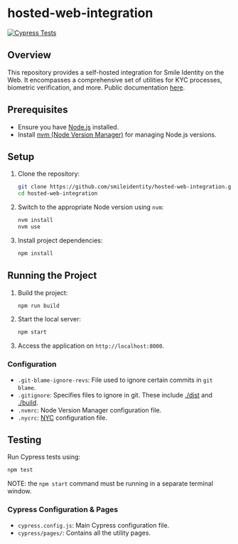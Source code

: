 # hosted-web-integration

[![Cypress Tests](https://github.com/smileidentity/hosted-web-integration/actions/workflows/main.yml/badge.svg)](https://github.com/smileidentity/hosted-web-integration/actions/workflows/main.yml)

## Overview

This repository provides a self-hosted integration for Smile Identity on the Web. It encompasses a comprehensive set of utilities for KYC processes, biometric verification, and more. Public documentation [here](https://docs.usesmileid.com/integration-options/web-mobile-web/web-integration).

## Prerequisites

- Ensure you have [Node.js](https://nodejs.org/) installed.
- Install [nvm (Node Version Manager)](https://github.com/nvm-sh/nvm) for managing Node.js versions.

## Setup

1. Clone the repository:

    ```bash
    git clone https://github.com/smileidentity/hosted-web-integration.git
    cd hosted-web-integration
    ```

2. Switch to the appropriate Node version using `nvm`:

    ```bash
    nvm install
    nvm use
    ```

3. Install project dependencies:

    ```bash
    npm install
    ```

## Running the Project

1. Build the project:

    ```bash
    npm run build
    ```

2. Start the local server:

    ```bash
    npm start
    ```

3. Access the application on `http://localhost:8000`.

### Configuration

- `.git-blame-ignore-revs`: File used to ignore certain commits in `git blame`.
- `.gitignore`: Specifies files to ignore in git. These include [./dist](./dist) and [./build](./build).
- `.nvmrc`: Node Version Manager configuration file.
- `.nycrc`: [NYC](https://github.com/istanbuljs/nyc) configuration file.

## Testing

Run Cypress tests using:

```bash
npm test
```

NOTE: the `npm start` command must be running in a separate terminal window.

### Cypress Configuration & Pages

- `cypress.config.js`: Main Cypress configuration file.
- `cypress/pages/`: Contains all the utility pages.
